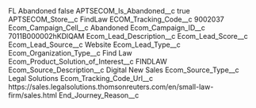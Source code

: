 <?xml version="1.0" encoding="UTF-8"?>
<CustomMetadata xmlns="http://soap.sforce.com/2006/04/metadata" xmlns:xsi="http://www.w3.org/2001/XMLSchema-instance" xmlns:xsd="http://www.w3.org/2001/XMLSchema">
    <label>FL Abandoned</label>
    <protected>false</protected>
    <values>
        <field>APTSECOM_Is_Abandoned__c</field>
        <value xsi:type="xsd:boolean">true</value>
    </values>
    <values>
        <field>APTSECOM_Store__c</field>
        <value xsi:type="xsd:string">FindLaw</value>
    </values>
    <values>
        <field>ECOM_Tracking_Code__c</field>
        <value xsi:type="xsd:string">9002037</value>
    </values>
    <values>
        <field>Ecom_Campaign_Cell__c</field>
        <value xsi:type="xsd:string">Abandoned</value>
    </values>
    <values>
        <field>Ecom_Campaign_ID__c</field>
        <value xsi:type="xsd:string">7011B000002hKDlQAM</value>
    </values>
    <values>
        <field>Ecom_Lead_Description__c</field>
        <value xsi:nil="true"/>
    </values>
    <values>
        <field>Ecom_Lead_Score__c</field>
        <value xsi:nil="true"/>
    </values>
    <values>
        <field>Ecom_Lead_Source__c</field>
        <value xsi:type="xsd:string">Website</value>
    </values>
    <values>
        <field>Ecom_Lead_Type__c</field>
        <value xsi:nil="true"/>
    </values>
    <values>
        <field>Ecom_Organization_Type__c</field>
        <value xsi:type="xsd:string">Find Law</value>
    </values>
    <values>
        <field>Ecom_Product_Solution_of_Interest__c</field>
        <value xsi:type="xsd:string">FINDLAW</value>
    </values>
    <values>
        <field>Ecom_Source_Description__c</field>
        <value xsi:type="xsd:string">Digital New Sales</value>
    </values>
    <values>
        <field>Ecom_Source_Type__c</field>
        <value xsi:type="xsd:string">Legal Solutions</value>
    </values>
    <values>
        <field>Ecom_Tracking_Code_Url__c</field>
        <value xsi:type="xsd:string">https://sales.legalsolutions.thomsonreuters.com/en/small-law-firm/sales.html</value>
    </values>
    <values>
        <field>End_Journey_Reason__c</field>
        <value xsi:nil="true"/>
    </values>
</CustomMetadata>
